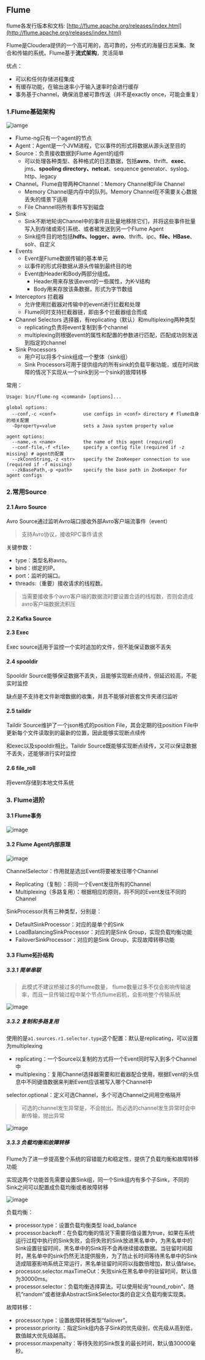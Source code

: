 ## Flume
flume各发行版本和文档: [http://flume.apache.org/releases/index.html](http://flume.apache.org/releases/index.html)

Flume是Cloudera提供的一个高可用的，高可靠的，分布式的海量日志采集、聚合和传输的系统。Flume基于**流式架构**，灵活简单

优点：
- 可以和任何存储进程集成
- 有缓存功能，在输出速率小于输入速率时会进行缓存
- 事务基于channel，确保消息被可靠传送（并不是exactly once，可能会重复）


### 1.Flume基础架构
![iamge](images/Flume基础架构.png)

- Flume-ng只有一个agent的节点
- Agent：Agent是一个JVM进程，它以事件的形式将数据从源头送至目的
- Source：负责接收数据到Flume Agent的组件
    - 可以处理各种类型、各种格式的日志数据，包括**avro**、thrift、**exec**、jms、**spooling directory、netcat**、sequence generator、syslog、http、legacy
- Channel。Flume自带两种Channel：Memory Channel和File Channel
    - Memory Channel是内存中的队列。Memory Channel在不需要关心数据丢失的情景下适用
    - File Channel将所有事件写到磁盘
- Sink
    - Sink不断地轮询Channel中的事件且批量地移除它们，并将这些事件批量写入到存储或索引系统、或者被发送到另一个Flume Agent
    - Sink组件目的地包括**hdfs、logger、avro**、thrift、ipc、**file、HBase**、solr、自定义
- Events
    - Event是Flume数据传输的基本单元
    - 以事件的形式将数据从源头传输到最终目的地
    - Event由Header和Body两部分组成。
        - Header用来存放该event的一些属性，为K-V结构
        - Body用来存放该条数据，形式为字节数组
- Interceptors 拦截器
    - 允许使用拦截器对传输中的event进行拦截和处理
    - Flume同时支持拦截器链，即由多个拦截器组合而成
- Channel Selectors 选择器，有replicating（默认）和multiplexing两种类型
    - replicating负责将event复制到多个channel
    - multiplexing则根据event的属性和配置的参数进行匹配，匹配成功则发送到指定的channel
- Sink Processors
    - 用户可以将多个sink组成一个整体（sink组）
    - Sink Processors可用于提供组内的所有sink的负载平衡功能，或在时间故障的情况下实现从一个sink到另一个sink的故障转移

常用：
```
Usage: bin/flume-ng <command> [options]...

global options:
  --conf,-c <conf>          use configs in <conf> directory # flume自身的相关配置
  -Dproperty=value          sets a Java system property value
  
agent options:
  --name,-n <name>          the name of this agent (required)
  --conf-file,-f <file>     specify a config file (required if -z missing) # agent的配置
  --zkConnString,-z <str>   specify the ZooKeeper connection to use (required if -f missing)
  --zkBasePath,-p <path>    specify the base path in ZooKeeper for agent configs
```

### 2.常用Source
#### 2.1 Avro Source
Avro Source通过监听Avro端口接收外部Avro客户端流事件（event）
> 支持Avro协议，接收RPC事件请求

关键参数：
- type：类型名称avro。
- bind：绑定的IP。
- port：监听的端口。
- threads:（重要）接收请求的线程数。
> 当需要接收多个avro客户端的数据流时要设置合适的线程数，否则会造成avro客户端数据流积压

#### 2.2 Kafka Source

#### 2.3 Exec
Exec source适用于监控一个实时追加的文件，但不能保证数据不丢失


#### 2.4 spooldir
Spooldir Source能够保证数据不丢失，且能够实现断点续传，但延迟较高，不能实时监控

缺点是不支持老文件新增数据的收集，并且不能够对嵌套文件夹递归监听

#### 2.5 taildir
Taildir Source维护了一个json格式的position File，其会定期的往position File中更新每个文件读取到的最新的位置，因此能够实现断点续传

和exec以及spooldir相比，Taildir Source既能够实现断点续传，又可以保证数据不丢失，还能够进行实时监控

#### 2.6 file_roll
将event存储到本地文件系统

### 3. Flume进阶
#### 3.1 Flume事务
![image](images/Flume事务.png)

#### 3.2 Flume Agent内部原理
![image](images/FlumeAgent内部原理.png)

ChannelSelector：作用就是选出Event将要被发往哪个Channel
- Replicating（复制）：将同一个Event发往所有的Channel
- Multiplexing（多路复用）：根据相应的原则，将不同的Event发往不同的Channel

SinkProcessor共有三种类型，分别是：
- DefaultSinkProcessor：对应的是单个的Sink
- LoadBalancingSinkProcessor：对应的是Sink Group，实现负载均衡功能
- FailoverSinkProcessor：对应的是Sink Group，实现故障转移功能


#### 3.3 Flume拓扑结构
##### 3.3.1 简单串联
> 此模式不建议桥接过多的flume数量， flume数量过多不仅会影响传输速率，而且一旦传输过程中某个节点flume宕机，会影响整个传输系统

![image](images/Flume串联.png)

##### 3.3.2 复制和多路复用
使用的是```a1.sources.r1.selector.type```这个配置：默认是replicating，可以设置为multiplexing
- replicating：一个Source以复制的方式将一个Event同时写入到多个Channel中
- multiplexing：复用Channel选择器需要和拦截器配合使用，根据Event的头信息中不同键值数据来判断Event应该被写入哪个Channel中

selector.optional：定义可选Channel，多个可选Channel之间用空格隔开
> 可选的channel发生异常是，不会抛出。而必选的channel发生异常时会中断传输，抛出异常

![image](images/Flume复制和多路复用.png)

##### 3.3.3 负载均衡和故障转移
Flume为了进一步提高整个系统的容错能力和稳定性，提供了负载均衡和故障转移功能

实现这两个功能首先需要设置Sink组，同一个Sink组内有多个子Sink，不同的Sink之间可以配置成负载均衡或者故障转移

![image](images/Flume负载均衡和故障转移.png)

负载均衡：
- processor.type：设置负载均衡类型 load_balance
- processor.backoff：在负载均衡的情况下需要将值设置为true，如果在系统运行过程中执行的Sink失败，会将失败的Sink放进黑名单中，为黑名单中的Sink设置驻留时间，黑名单中的Sink将不会再继续接收数据。当驻留时间超时，黑名单中的sink仍然无法提供服务，为了防止长时间等待黑名单中的Sink造成阻塞影响系统正常运行，黑名单驻留时间将以指数倍增加，默认值false。
- processor.selector.maxTimeOut：失败sink在黑名单中的驻留时间，默认值为30000ms。
- processor.selector：负载均衡选择算法，可以使用轮询“round_robin”、随机“random”或者继承AbstractSinkSelector类的自定义负载均衡实现类。

故障转移：
- processor.type：设置故障转移类型“failover”。
- processor.priority.<sinkName>：指定Sink组内各子Sink的优先级别，优先级从高到低，数值越大优先级越高。
- processor.maxpenalty：等待失败的Sink恢复的最长时间，默认值30000毫秒。